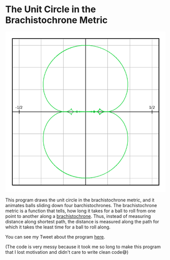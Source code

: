# The Unit Circle in the Brachistochrone Metric

![snapshot](https://raw.githubusercontent.com/MiksuLinuxGuy/processing-sketches/master/Brachistochrome/Circle/circle.png)

This program draws the unit circle in the brachistochrone metric, and it animates balls sliding down four barchistochrones.
The brachistochrone metric is a function that tells, how long it takes for a ball to roll from one point to another along a [brachistochrone](https://en.wikipedia.org/wiki/Brachistochrone_curve).
Thus, instead of measuring distance along shortest path, the distance is measured along the path for which it takes the least time for a ball to roll along.

You can see my Tweet about the program [here](https://twitter.com/SaucySigma/status/1178308162123784192).

(The code is very messy because it took me so long to make this program that I lost motivation and didn't care to write clean code:sweat_smile:)
